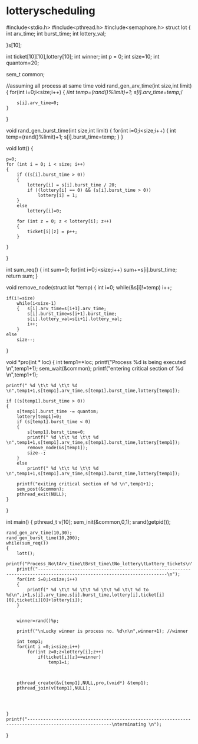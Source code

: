 # lotteryscheduling
#include<stdio.h>
#include<pthread.h>
#include<semaphore.h>
struct lot
{
    int arv_time;
    int burst_time;
    int lottery_val;

}s[10];

int ticket[10][10],lottery[10];
int winner;
int p = 0;
int size=10;
int quantom=20;

sem_t common;

//assuming all process at same time
void rand_gen_arv_time(int size,int limit)
{
    for(int i=0;i<size;i++)
    {
        /*int temp=(rand()%limit)+1;
        s[i].arv_time=temp;*/

        s[i].arv_time=0;
    }
}

void rand_gen_burst_time(int size,int limit)
{
    for(int i=0;i<size;i++)
    {
        int temp=(rand()%limit)+1;
        s[i].burst_time=temp;
    }
}

void lott()
{

    p=0;
    for (int i = 0; i < size; i++) 
    {
        if ((s[i].burst_time > 0)) 
        {
            lottery[i] = s[i].burst_time / 20;
            if ((lottery[i] == 0) && (s[i].burst_time > 0))
                lottery[i] = 1;
        }       
        else
            lottery[i]=0;

        for (int z = 0; z < lottery[i]; z++) 
        {
            ticket[i][z] = p++;
        }

    }

            
}

int sum_req()
{
    int sum=0;
    for(int i=0;i<size;i++)
        sum+=s[i].burst_time;
    return sum;
}

void remove_node(struct lot *temp)
{
    int i=0;
    while(&s[i]!=temp)
        i++;

    if(i!=size)
        while(i<size-1)
        {   s[i].arv_time=s[i+1].arv_time;
            s[i].burst_time=s[i+1].burst_time;
            s[i].lottery_val=s[i+1].lottery_val;
            i++;
        }
    else
        size--;
}

void *pro(int * loc)
{
    int temp1=*loc;
    printf("Process %d is being executed \n",temp1+1);
    sem_wait(&common);
    printf("entering critical section of %d \n",temp1+1);
    
    printf(" %d \t\t %d \t\t %d \n",temp1+1,s[temp1].arv_time,s[temp1].burst_time,lottery[temp1]);

    if ((s[temp1].burst_time > 0))  
    {
        s[temp1].burst_time -= quantom;
        lottery[temp1]=0;
        if (s[temp1].burst_time < 0) 
        {
            s[temp1].burst_time=0;
            printf(" %d \t\t %d \t\t %d \n",temp1+1,s[temp1].arv_time,s[temp1].burst_time,lottery[temp1]);
            remove_node(&s[temp1]);
            size--;
        }
        else
            printf(" %d \t\t %d \t\t %d \n",temp1+1,s[temp1].arv_time,s[temp1].burst_time,lottery[temp1]);

        printf("exiting critical section of %d \n",temp1+1);
        sem_post(&common);
        pthread_exit(NULL);
    }

}

int main()
{
    pthread_t v[10];
    sem_init(&common,0,1);
    srand(getpid());

    rand_gen_arv_time(10,30);
    rand_gen_burst_time(10,200);
    while(sum_req())
    {
        lott();
        printf("Process_No\tArv_time\tBrst_time\tNo_lottery\tLottery_tickets\n");
        printf("-----------------------------------------------------------------------------------------------------------------------\n");
        for(int i=0;i<size;i++)
        {
            printf(" %d \t\t %d \t\t %d \t\t %d \t\t %d to %d\n",i+1,s[i].arv_time,s[i].burst_time,lottery[i],ticket[i][0],ticket[i][0]+lottery[i]);
        }


        winner=rand()%p;

        printf("\nLucky winner is process no. %d\n\n",winner+1); //winner

        int temp1;
        for(int i =0;i<size;i++)
            for(int z=0;z<lottery[i];z++)
                if(ticket[i][z]==winner)
                    temp1=i;



        pthread_create(&v[temp1],NULL,pro,(void*) &temp1);
        pthread_join(v[temp1],NULL);




    }
    printf("------------------------------------------------------------------------------------------------------\nterminating \n");

}
